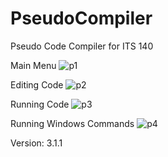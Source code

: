 # PseudoCompiler
Pseudo Code Compiler for ITS 140

Main Menu
![p1](http://f.worldscolli.de/b40g1.png)

Editing Code
![p2](http://f.worldscolli.de/pfbbe.png)

Running Code
![p3](http://f.worldscolli.de/o3de8.png)

Running Windows Commands
![p4](http://f.worldscolli.de/f8fr8.png)

Version: 3.1.1